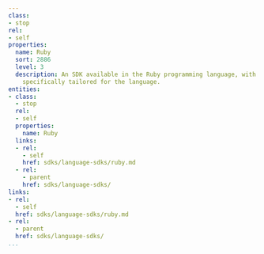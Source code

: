 ```yaml
---
class:
- stop
rel:
- self
properties:
  name: Ruby
  sort: 2886
  level: 3
  description: An SDK available in the Ruby programming language, with consideration
    specifically tailored for the language.
entities:
- class:
  - stop
  rel:
  - self
  properties:
    name: Ruby
  links:
  - rel:
    - self
    href: sdks/language-sdks/ruby.md
  - rel:
    - parent
    href: sdks/language-sdks/
links:
- rel:
  - self
  href: sdks/language-sdks/ruby.md
- rel:
  - parent
  href: sdks/language-sdks/
...
```

